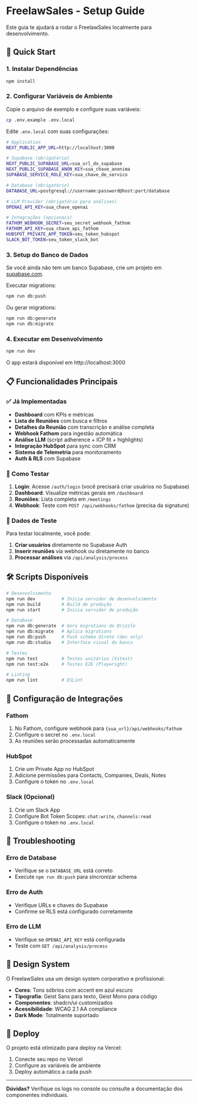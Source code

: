 # FreelawSales - Setup Guide

Este guia te ajudará a rodar o FreelawSales localmente para desenvolvimento.

## 🚀 Quick Start

### 1. Instalar Dependências
```bash
npm install
```

### 2. Configurar Variáveis de Ambiente

Copie o arquivo de exemplo e configure suas variáveis:
```bash
cp .env.example .env.local
```

Edite `.env.local` com suas configurações:

```bash
# Application
NEXT_PUBLIC_APP_URL=http://localhost:3000

# Supabase (obrigatório)
NEXT_PUBLIC_SUPABASE_URL=sua_url_do_supabase
NEXT_PUBLIC_SUPABASE_ANON_KEY=sua_chave_anonima
SUPABASE_SERVICE_ROLE_KEY=sua_chave_de_servico

# Database (obrigatório)
DATABASE_URL=postgresql://username:password@host:port/database

# LLM Provider (obrigatório para análises)
OPENAI_API_KEY=sua_chave_openai

# Integrações (opcionais)
FATHOM_WEBHOOK_SECRET=seu_secret_webhook_fathom
FATHOM_API_KEY=sua_chave_api_fathom
HUBSPOT_PRIVATE_APP_TOKEN=seu_token_hubspot
SLACK_BOT_TOKEN=seu_token_slack_bot
```

### 3. Setup do Banco de Dados

Se você ainda não tem um banco Supabase, crie um projeto em [supabase.com](https://supabase.com).

Executar migrations:
```bash
npm run db:push
```

Ou gerar migrations:
```bash
npm run db:generate
npm run db:migrate
```

### 4. Executar em Desenvolvimento

```bash
npm run dev
```

O app estará disponível em http://localhost:3000

## 📋 Funcionalidades Principais

### ✅ Já Implementadas
- **Dashboard** com KPIs e métricas
- **Lista de Reuniões** com busca e filtros
- **Detalhes da Reunião** com transcrição e análise completa
- **Webhook Fathom** para ingestão automática
- **Análise LLM** (script adherence + ICP fit + highlights)
- **Integração HubSpot** para sync com CRM
- **Sistema de Telemetria** para monitoramento
- **Auth & RLS** com Supabase

### 🔧 Como Testar

1. **Login**: Acesse `/auth/login` (você precisará criar usuários no Supabase)
2. **Dashboard**: Visualize métricas gerais em `/dashboard`
3. **Reuniões**: Lista completa em `/meetings`
4. **Webhook**: Teste com `POST /api/webhooks/fathom` (precisa da signature)

### 🎯 Dados de Teste

Para testar localmente, você pode:

1. **Criar usuários** diretamente no Supabase Auth
2. **Inserir reuniões** via webhook ou diretamente no banco
3. **Processar análises** via `/api/analysis/process`

## 🛠 Scripts Disponíveis

```bash
# Desenvolvimento
npm run dev          # Inicia servidor de desenvolvimento
npm run build        # Build de produção
npm run start        # Inicia servidor de produção

# Database
npm run db:generate  # Gera migrations do Drizzle
npm run db:migrate   # Aplica migrations
npm run db:push      # Push schema direto (dev only)
npm run db:studio    # Interface visual do banco

# Testes
npm run test         # Testes unitários (Vitest)
npm run test:e2e     # Testes E2E (Playwright)

# Linting
npm run lint         # ESLint
```

## 🔐 Configuração de Integrações

### Fathom
1. No Fathom, configure webhook para `{sua_url}/api/webhooks/fathom`
2. Configure o secret no `.env.local`
3. As reuniões serão processadas automaticamente

### HubSpot
1. Crie um Private App no HubSpot
2. Adicione permissões para Contacts, Companies, Deals, Notes
3. Configure o token no `.env.local`

### Slack (Opcional)
1. Crie um Slack App
2. Configure Bot Token Scopes: `chat:write`, `channels:read`
3. Configure o token no `.env.local`

## 🐛 Troubleshooting

### Erro de Database
- Verifique se o `DATABASE_URL` está correto
- Execute `npm run db:push` para sincronizar schema

### Erro de Auth
- Verifique URLs e chaves do Supabase
- Confirme se RLS está configurado corretamente

### Erro de LLM
- Verifique se `OPENAI_API_KEY` está configurada
- Teste com `GET /api/analysis/process`

## 📱 Design System

O FreelawSales usa um design system corporativo e profissional:

- **Cores**: Tons sóbrios com accent em azul escuro
- **Tipografia**: Geist Sans para texto, Geist Mono para código
- **Componentes**: shadcn/ui customizados
- **Acessibilidade**: WCAG 2.1 AA compliance
- **Dark Mode**: Totalmente suportado

## 🚀 Deploy

O projeto está otimizado para deploy na Vercel:

1. Conecte seu repo no Vercel
2. Configure as variáveis de ambiente
3. Deploy automático a cada push

---

**Dúvidas?** Verifique os logs no console ou consulte a documentação dos componentes individuais.